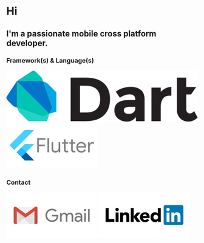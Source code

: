 # Hi
## I'm a passionate mobile cross platform developer.
### Framework(s) & Language(s)
![Dart](https://github.com/presh-devs/presh-devs/blob/master/dart.svg)
![Flutter](https://github.com/presh-devs/presh-devs/blob/master/flutter.svg)
### Contact
[![Gmail](https://github.com/presh-devs/presh-devs/blob/master/gmail.svg)](mailto:olwafemiprecious2017@gmail.com)
[![Linkedin](https://github.com/presh-devs/presh-devs/blob/master/linkedin.svg)]()